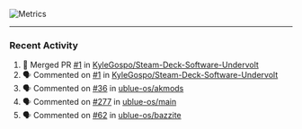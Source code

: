 ![Metrics](https://metrics.lecoq.io/KyleGospo?template=classic&base=header%2C%20activity%2C%20community%2C%20repositories%2C%20metadata&base.indepth=false&base.hireable=false&base.skip=false&config.timezone=America%2FLos_Angeles)

---
### Recent Activity
<!--START_SECTION:activity-->
1. 🎉 Merged PR [#1](https://github.com/KyleGospo/Steam-Deck-Software-Undervolt/pull/1) in [KyleGospo/Steam-Deck-Software-Undervolt](https://github.com/KyleGospo/Steam-Deck-Software-Undervolt)
2. 🗣 Commented on [#1](https://github.com/KyleGospo/Steam-Deck-Software-Undervolt/pull/1#issuecomment-1644646501) in [KyleGospo/Steam-Deck-Software-Undervolt](https://github.com/KyleGospo/Steam-Deck-Software-Undervolt)
3. 🗣 Commented on [#36](https://github.com/ublue-os/akmods/pull/36#issuecomment-1644645394) in [ublue-os/akmods](https://github.com/ublue-os/akmods)
4. 🗣 Commented on [#277](https://github.com/ublue-os/main/issues/277#issuecomment-1644398778) in [ublue-os/main](https://github.com/ublue-os/main)
5. 🗣 Commented on [#62](https://github.com/ublue-os/bazzite/issues/62#issuecomment-1643439462) in [ublue-os/bazzite](https://github.com/ublue-os/bazzite)
<!--END_SECTION:activity-->
